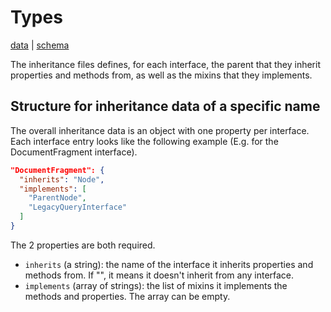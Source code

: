 # Types

[data](https://github.com/mdn/data/blob/master/api/inheritance.json) |
[schema](https://github.com/mdn/data/blob/master/css/inheritance.schema.json)

The inheritance files defines, for each interface, the parent that they inherit properties and methods from, as well as the mixins that they implements.

## Structure for inheritance data of a specific name

The overall inheritance data is an object with one property per interface.
Each interface entry looks like the following example (E.g. for the DocumentFragment interface).

```json
"DocumentFragment": {
  "inherits": "Node",
  "implements": [
    "ParentNode",
    "LegacyQueryInterface"
  ]
}
```

The 2 properties are both required.
* `inherits` (a string): the name of the interface it inherits properties and methods from. If "", it means it doesn't inherit from any interface.
* `implements` (array of strings): the list of mixins it implements the methods and properties. The array can be empty.
